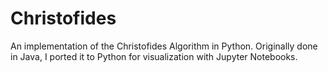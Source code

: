 # Christofides
An implementation of the Christofides Algorithm in Python. Originally done in Java, I ported it to Python for visualization with Jupyter Notebooks.
